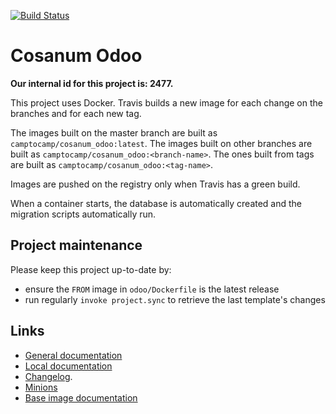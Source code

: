 [![Build Status](https://travis-ci.com/camptocamp/cosanum_odoo.svg?token=3A3ZhwttEcmdqp7JzQb7&branch=master)](https://travis-ci.com/camptocamp/cosanum_odoo)

# Cosanum Odoo

**Our internal id for this project is: 2477.**

This project uses Docker.
Travis builds a new image for each change on the branches and for each new tag.

The images built on the master branch are built as `camptocamp/cosanum_odoo:latest`.
The images built on other branches are built as `camptocamp/cosanum_odoo:<branch-name>`.
The ones built from tags are built as `camptocamp/cosanum_odoo:<tag-name>`.

Images are pushed on the registry only when Travis has a green build.

When a container starts, the database is automatically created and the
migration scripts automatically run.

## Project maintenance

Please keep this project up-to-date by:

* ensure the `FROM` image in `odoo/Dockerfile` is the latest release
* run regularly `invoke project.sync` to retrieve the last template's changes

## Links

* [General documentation](./docs/README.md)
* [Local documentation](./docs/README.local.md)
* [Changelog](HISTORY.rst).
* [Minions](https://cosanum.odoo-test.camptocamp.ch)
* [Base image documentation](https://github.com/camptocamp/docker-odoo-project)
